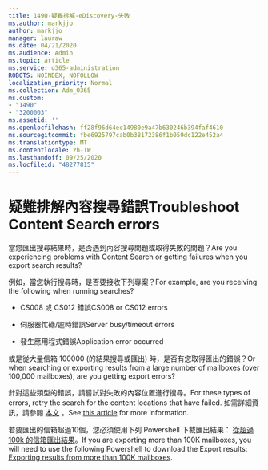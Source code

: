 ```yaml
---
title: 1490-疑難排解-eDiscovery-失敗
ms.author: markjjo
author: markjjo
manager: lauraw
ms.date: 04/21/2020
ms.audience: Admin
ms.topic: article
ms.service: o365-administration
ROBOTS: NOINDEX, NOFOLLOW
localization_priority: Normal
ms.collection: Adm_O365
ms.custom:
- "1490"
- "3200003"
ms.assetid: ''
ms.openlocfilehash: ff28f96d64ec14980e9a47b630246b394faf4610
ms.sourcegitcommit: fbe6925797cab0b38172386f1b059dc122e452a4
ms.translationtype: MT
ms.contentlocale: zh-TW
ms.lasthandoff: 09/25/2020
ms.locfileid: "48277815"
---
```

# <a name="troubleshoot-content-search-errors"></a><span data-ttu-id="229bf-102">疑難排解內容搜尋錯誤</span><span class="sxs-lookup"><span data-stu-id="229bf-102">Troubleshoot Content Search errors</span></span>

<span data-ttu-id="229bf-103">當您匯出搜尋結果時，是否遇到內容搜尋問題或取得失敗的問題？</span><span class="sxs-lookup"><span data-stu-id="229bf-103">Are you experiencing problems with Content Search or getting failures when you export search results?</span></span>

<span data-ttu-id="229bf-104">例如，當您執行搜尋時，是否要接收下列專案？</span><span class="sxs-lookup"><span data-stu-id="229bf-104">For example, are you receiving the following when running searches?</span></span>

- <span data-ttu-id="229bf-105">CS008 或 CS012 錯誤</span><span class="sxs-lookup"><span data-stu-id="229bf-105">CS008 or CS012 errors</span></span>

- <span data-ttu-id="229bf-106">伺服器忙碌/逾時錯誤</span><span class="sxs-lookup"><span data-stu-id="229bf-106">Server busy/timeout errors</span></span>

- <span data-ttu-id="229bf-107">發生應用程式錯誤</span><span class="sxs-lookup"><span data-stu-id="229bf-107">Application error occurred</span></span>

<span data-ttu-id="229bf-108">或是從大量信箱 100000 (的結果搜尋或匯出) 時，是否有您取得匯出的錯誤？</span><span class="sxs-lookup"><span data-stu-id="229bf-108">Or when searching or exporting results from a large number of mailboxes (over 100,000 mailboxes), are you getting export errors?</span></span>

<span data-ttu-id="229bf-109">針對這些類型的錯誤，請嘗試對失敗的內容位置進行搜尋。</span><span class="sxs-lookup"><span data-stu-id="229bf-109">For these types of errors, retry the search for the content locations that have failed.</span></span> <span data-ttu-id="229bf-110">如需詳細資訊，請參閱  [本文](https://docs.microsoft.com/microsoft-365/compliance/retry-failed-content-search) 。</span><span class="sxs-lookup"><span data-stu-id="229bf-110">See  [this article](https://docs.microsoft.com/microsoft-365/compliance/retry-failed-content-search) for more information.</span></span>

<span data-ttu-id="229bf-111">若要匯出的信箱超過10個，您必須使用下列 Powershell 下載匯出結果：  [從超過100k 的信箱匯出結果](https://docs.microsoft.com/microsoft-365/compliance/export-search-results?view=o365-worldwide%23exporting-results-from-more-than-100000-mailboxes)。</span><span class="sxs-lookup"><span data-stu-id="229bf-111">If you are exporting more than 100K mailboxes, you will need to use the following Powershell to download the Export results:  [Exporting results from more than 100K mailboxes](https://docs.microsoft.com/microsoft-365/compliance/export-search-results?view=o365-worldwide%23exporting-results-from-more-than-100000-mailboxes).</span></span>

